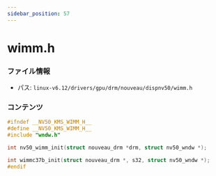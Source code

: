 ```yaml
---
sidebar_position: 57
---
```

# wimm.h

### ファイル情報

- パス: `linux-v6.12/drivers/gpu/drm/nouveau/dispnv50/wimm.h`

### コンテンツ

```h
#ifndef __NV50_KMS_WIMM_H__
#define __NV50_KMS_WIMM_H__
#include "wndw.h"

int nv50_wimm_init(struct nouveau_drm *drm, struct nv50_wndw *);

int wimmc37b_init(struct nouveau_drm *, s32, struct nv50_wndw *);
#endif

```
